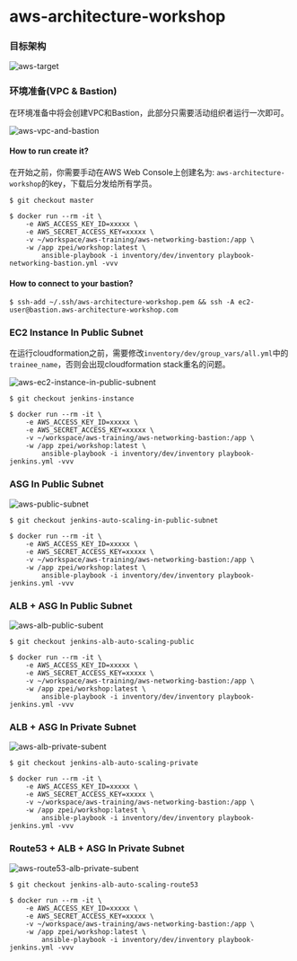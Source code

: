 # aws-architecture-workshop

### 目标架构

![aws-target](https://user-images.githubusercontent.com/7569085/59860509-8d434000-93b1-11e9-9e29-c73256bce6c8.png)

### 环境准备(VPC & Bastion)

在环境准备中将会创建VPC和Bastion，此部分只需要活动组织者运行一次即可。

![aws-vpc-and-bastion](https://user-images.githubusercontent.com/7569085/59823400-b7204680-9360-11e9-9b3f-b8ec58bc5e79.png)

#### How to run create it?

在开始之前，你需要手动在AWS Web Console上创建名为: `aws-architecture-workshop`的key，下载后分发给所有学员。

```
$ git checkout master

$ docker run --rm -it \
    -e AWS_ACCESS_KEY_ID=xxxxx \
    -e AWS_SECRET_ACCESS_KEY=xxxxx \
    -v ~/workspace/aws-training/aws-networking-bastion:/app \
    -w /app zpei/workshop:latest \
        ansible-playbook -i inventory/dev/inventory playbook-networking-bastion.yml -vvv
```

#### How to connect to your bastion?

```
$ ssh-add ~/.ssh/aws-architecture-workshop.pem && ssh -A ec2-user@bastion.aws-architecture-workshop.com
```

### EC2 Instance In Public Subnet

在运行cloudformation之前，需要修改`inventory/dev/group_vars/all.yml`中的`trainee_name`，否则会出现cloudformation stack重名的问题。

![aws-ec2-instance-in-public-subnent](https://user-images.githubusercontent.com/7569085/59973698-b217fd00-95d5-11e9-9d24-1e38d67aa9f5.png)

```
$ git checkout jenkins-instance

$ docker run --rm -it \
    -e AWS_ACCESS_KEY_ID=xxxxx \
    -e AWS_SECRET_ACCESS_KEY=xxxxx \
    -v ~/workspace/aws-training/aws-networking-bastion:/app \
    -w /app zpei/workshop:latest \
        ansible-playbook -i inventory/dev/inventory playbook-jenkins.yml -vvv
```

### ASG In Public Subnet

![aws-public-subnet](https://user-images.githubusercontent.com/7569085/59860508-8d434000-93b1-11e9-9a54-bb8e914febae.png)

```
$ git checkout jenkins-auto-scaling-in-public-subnet

$ docker run --rm -it \
    -e AWS_ACCESS_KEY_ID=xxxxx \
    -e AWS_SECRET_ACCESS_KEY=xxxxx \
    -v ~/workspace/aws-training/aws-networking-bastion:/app \
    -w /app zpei/workshop:latest \
        ansible-playbook -i inventory/dev/inventory playbook-jenkins.yml -vvv
```

### ALB + ASG In Public Subnet

![aws-alb-public-subent](https://user-images.githubusercontent.com/7569085/59860507-8caaa980-93b1-11e9-836d-7e00d09338d5.png)

```
$ git checkout jenkins-alb-auto-scaling-public

$ docker run --rm -it \
    -e AWS_ACCESS_KEY_ID=xxxxx \
    -e AWS_SECRET_ACCESS_KEY=xxxxx \
    -v ~/workspace/aws-training/aws-networking-bastion:/app \
    -w /app zpei/workshop:latest \
        ansible-playbook -i inventory/dev/inventory playbook-jenkins.yml -vvv
```

### ALB + ASG In Private Subnet

![aws-alb-private-subent](https://user-images.githubusercontent.com/7569085/59860504-8caaa980-93b1-11e9-87eb-bd60e4236fa2.png)

```
$ git checkout jenkins-alb-auto-scaling-private

$ docker run --rm -it \
    -e AWS_ACCESS_KEY_ID=xxxxx \
    -e AWS_SECRET_ACCESS_KEY=xxxxx \
    -v ~/workspace/aws-training/aws-networking-bastion:/app \
    -w /app zpei/workshop:latest \
        ansible-playbook -i inventory/dev/inventory playbook-jenkins.yml -vvv
```

### Route53 + ALB + ASG In Private Subnet

![aws-route53-alb-private-subent](https://user-images.githubusercontent.com/7569085/59860503-8caaa980-93b1-11e9-9698-7cb5c52d8d9d.png)


```
$ git checkout jenkins-alb-auto-scaling-route53

$ docker run --rm -it \
    -e AWS_ACCESS_KEY_ID=xxxxx \
    -e AWS_SECRET_ACCESS_KEY=xxxxx \
    -v ~/workspace/aws-training/aws-networking-bastion:/app \
    -w /app zpei/workshop:latest \
        ansible-playbook -i inventory/dev/inventory playbook-jenkins.yml -vvv
```